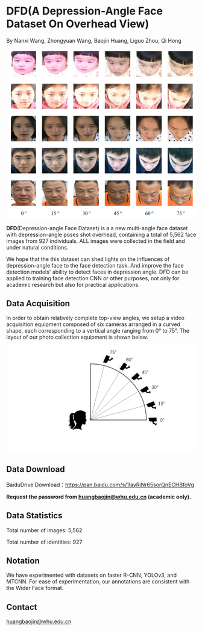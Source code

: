 # DFD(A Depression-Angle Face Dataset On Overhead View)



By Nanxi Wang, Zhongyuan Wang, Baojin Huang, Liguo Zhou, Qi Hong



<div align=center>
	<img src="./images/1.png"> 
</div>

**DFD**(Depression-angle Face Dataset) is a  a new  multi-angle face dataset with depression-angle poses shot overhead, containing a total of 5,562 face images from 927 individuals. ALL images were collected in the field and under natural conditions.

We hope that the this dataset can shed lights on the influences of depression-angle face to the face detection task. And improve the face detection models' ability  to detect faces in depression angle. DFD can be applied to training face detection CNN or other purposes, not only for academic research but also for practical applications. 

## **Data Acquisition**

In order to obtain relatively complete top-view angles, we setup a video acquisition equipment composed of six cameras arranged in a curved shape, each corresponding to a vertical angle ranging from 0° to 75°. The layout of our photo collection equipment is shown below.

<div align=center>
	<img src="./images/2.png"> 
</div>

## Data Download

 BaiduDrive Download：https://pan.baidu.com/s/1IayRjNr65sorQnECHBfoVg 

**Request the password from huangbaojin@whu.edu.cn (academic only).**


## Data Statistics

Total number of images: 5,562

Total number of identities: 927

## Notation

We have experimented with datasets on faster R-CNN, YOLOv3, and MTCNN. For ease of experimentation, our annotations are consistent with the Wider Face format.

## Contact

huangbaojin@whu.edu.cn